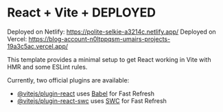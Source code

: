 # React + Vite + DEPLOYED

Deployed on Netlify: https://polite-selkie-a3214c.netlify.app/
Deployed on Vercel:  https://blog-account-n0ltppqsm-umairs-projects-19a3c5ac.vercel.app/

This template provides a minimal setup to get React working in Vite with HMR and some ESLint rules.

Currently, two official plugins are available:

- [@vitejs/plugin-react](https://github.com/vitejs/vite-plugin-react/blob/main/packages/plugin-react/README.md) uses [Babel](https://babeljs.io/) for Fast Refresh
- [@vitejs/plugin-react-swc](https://github.com/vitejs/vite-plugin-react-swc) uses [SWC](https://swc.rs/) for Fast Refresh
